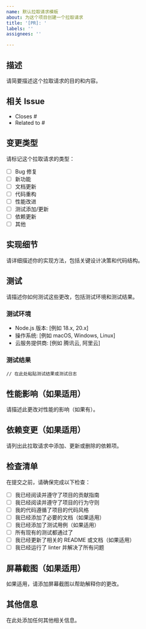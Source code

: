 ```yaml
---
name: 默认拉取请求模板
about: 为这个项目创建一个拉取请求
title: '[PR]: '
labels: ''
assignees: ''

---
```


## 描述

请简要描述这个拉取请求的目的和内容。

## 相关 Issue

- Closes #<!-- 如果有相关 issue，请填写 issue 编号 -->
- Related to #<!-- 如果有关联但不关闭的 issue，请填写 issue 编号 -->

## 变更类型

请标记这个拉取请求的类型：

- [ ] Bug 修复
- [ ] 新功能
- [ ] 文档更新
- [ ] 代码重构
- [ ] 性能改进
- [ ] 测试添加/更新
- [ ] 依赖更新
- [ ] 其他

## 实现细节

请详细描述你的实现方法，包括关键设计决策和代码结构。

## 测试

请描述你如何测试这些更改，包括测试环境和测试结果。

### 测试环境
- Node.js 版本: [例如 18.x, 20.x]
- 操作系统: [例如 macOS, Windows, Linux]
- 云服务提供商: [例如 腾讯云, 阿里云]

### 测试结果
```
// 在此处粘贴测试结果或测试日志
```

## 性能影响（如果适用）

请描述此更改对性能的影响（如果有）。

## 依赖变更（如果适用）

请列出此拉取请求中添加、更新或删除的依赖项。

## 检查清单

在提交之前，请确保完成以下检查：

- [ ] 我已经阅读并遵守了项目的贡献指南
- [ ] 我已经阅读并遵守了项目的行为守则
- [ ] 我的代码遵循了项目的代码风格
- [ ] 我已经添加了必要的文档（如果适用）
- [ ] 我已经添加了测试用例（如果适用）
- [ ] 所有现有的测试都通过了
- [ ] 我已经更新了相关的 README 或文档（如果适用）
- [ ] 我已经运行了 linter 并解决了所有问题

## 屏幕截图（如果适用）

如果适用，请添加屏幕截图以帮助解释你的更改。

## 其他信息

在此处添加任何其他相关信息。